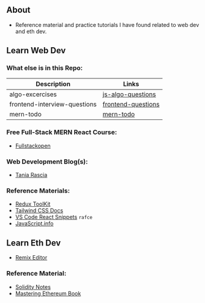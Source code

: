 ## About

- Reference material and practice tutorials I have found related to web dev and eth dev.

## Learn Web Dev

### What else is in this Repo:

| Description                  | Links                                                                                                                 |
| ---------------------------- | --------------------------------------------------------------------------------------------------------------------- |
| algo-excercises              | [js-algo-questions](https://github.com/WebDevBernard/LearningResources/tree/main/js-ts/algo-exercises)                |
| frontend-interview-questions | [frontend-questions](https://github.com/WebDevBernard/LearningResources/tree/main/js-ts/frontend-interview-questions) |
| mern-todo                    | [mern-todo](https://github.com/WebDevBernard/LearningResources/tree/main/js-ts/mern-todo/)                            |

### Free Full-Stack MERN React Course:

- [Fullstackopen](https://fullstackopen.com/en/about/)

### Web Development Blog(s):

- [Tania Rascia](https://www.taniarascia.com/blog/)

### Reference Materials:

- [Redux ToolKit](https://redux-toolkit.js.org/usage/immer-reducers)
- [Tailwind CSS Docs](https://tailwindcss.com/docs/installation)
- [VS Code React Snippets](https://github.com/dsznajder/vscode-react-javascript-snippets/blob/HEAD/docs/Snippets.md) `rafce`
- [JavaScript.info](https://javascript.info/)

## Learn Eth Dev

- [Remix Editor](https://remix.ethereum.org/)

### Reference Material:

- [Solidity Notes](https://0xpranay.github.io/solidity-notes/)<br />
- [Mastering Ethereum Book](https://cypherpunks-core.github.io/ethereumbook/01what-is.html)<br />
